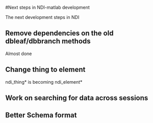 #Next steps in NDI-matlab development

The next development steps in NDI

## Remove dependencies on the old dbleaf/dbbranch methods

Almost done

## Change thing to element

ndi_thing* is becoming ndi_element*

## Work on searching for data across sessions

## Better Schema format



